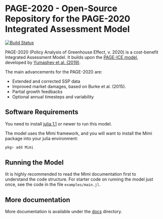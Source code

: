 # PAGE-2020 - Open-Source Repository for the PAGE-2020 Integrated Assessment Model

[![Build Status](https://travis-ci.com/openmodels/mimi-page-2020.jl.svg?branch=master)](https://travis-ci.com/openmodels/mimi-page-2020.jl)

PAGE-2020 (Policy Analysis of Greenhouse Effect, v. 2020) is a
cost-benefit Integrated Assessment Model. It builds upon
the [PAGE-ICE model](https://github.com/openmodels/PAGE-ICE/),
developed
by
[Yumashev et al. (2019)](https://www.nature.com/articles/s41467-019-09863-x#Sec14).

The main advancements for the PAGE-2020 are:
 - Extended and corrected SSP data
 - Improved market damages, based on Burke et al. (2015).
 - Partial growth feedbacks
 - Optional annual timesteps and variability

## Software Requirements
You need to install [julia 1.1](https://julialang.org) or newer to run this model.

The model uses the Mimi framework, and you will want to install the
Mimi package into your julia environment:

```julia
pkg> add Mimi
```

## Running the Model

Iit is highly recommended to read the Mimi documentation first to
understand the code structure. For starter code on running the model
just once, see the code in the file `examples/main.jl`.

## More documentation

More documentation is available under
the
[docs](https://github.com/openmodels/mimi-page-2020.jl/tree/master/docs) directory.
